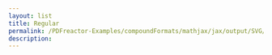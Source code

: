 ```yaml
---
layout: list
title: Regular
permalink: /PDFreactor-Examples/compoundFormats/mathjax/jax/output/SVG/fonts/TeX/Caligraphic/Regular/
description: 
---
```





